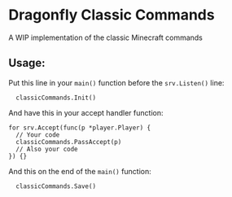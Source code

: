 # Dragonfly Classic Commands
A WIP implementation of the classic Minecraft commands


## Usage:

Put this line in your `main()` function before the `srv.Listen()` line:

```
  classicCommands.Init()
```

And have this in your accept handler function:

```
for srv.Accept(func(p *player.Player) {
  // Your code
  classicCommands.PassAccept(p)
  // Also your code
}) {}
```

And this on the end of the `main()` function:

```
  classicCommands.Save()
```
